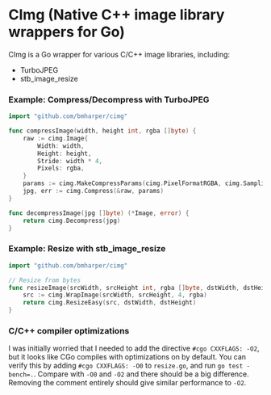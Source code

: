 # CImg (Native C++ image library wrappers for Go)

CImg is a Go wrapper for various C/C++ image libraries, including:

* TurboJPEG
* stb_image_resize

### Example: Compress/Decompress with TurboJPEG

```go
import "github.com/bmharper/cimg"

func compressImage(width, height int, rgba []byte) {
	raw := cimg.Image{
		Width: width,
		Height: height,
		Stride: width * 4,
		Pixels: rgba,
	}
	params := cimg.MakeCompressParams(cimg.PixelFormatRGBA, cimg.Sampling420, 35, 0)
	jpg, err := cimg.Compress(&raw, params)
}

func decompressImage(jpg []byte) (*Image, error) {
	return cimg.Decompress(jpg)
}
```

### Example: Resize with stb_image_resize

```go
import "github.com/bmharper/cimg"

// Resize from bytes
func resizeImage(srcWidth, srcHeight int, rgba []byte, dstWidth, dstHeight int) *cimg.Image {
	src := cimg.WrapImage(srcWidth, srcHeight, 4, rgba)
	return cimg.ResizeEasy(src, dstWidth, dstHeight)
}
```

### C/C++ compiler optimizations
I was initially worried that I needed to add the directive `#cgo CXXFLAGS: -O2`, but it looks like
CGo compiles with optimizations on by default. You can verify this by adding `#cgo CXXFLAGS: -O0`
to `resize.go`, and run `go test -bench=.`. Compare with `-O0` and `-O2` and there should be
a big difference. Removing the comment entirely should give similar performance to `-O2`.
